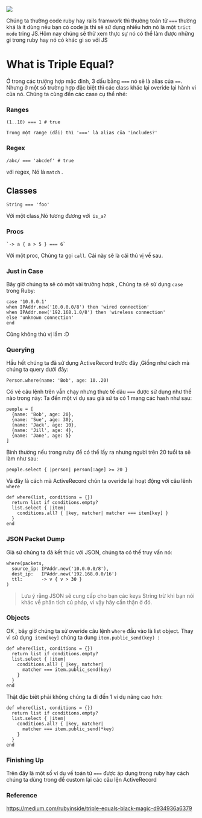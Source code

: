 ![](https://images.viblo.asia/d19a5eae-554f-4d5e-8e93-420ba112feee.jpeg)

Chúng ta thường code ruby hay rails framwork thì thường toán tử `===` thường khá là ít dùng nếu bạn có code js thì sẽ sử dụng nhiều hơn nó là một `trict mode` tring JS.Hôm nay chúng sẽ thử xem thực sự nó có thể làm được những gi trong ruby hay nó có khác gi so với JS

# What is Triple Equal?
Ở trong các trường hợp mặc đinh, 3 dấu bằng `===` nó sẽ là alias của `==`. Nhưng ở một số trường hợp đặc biệt thì các class khác lại overide lại hành vi của nó. Chúng ta cùng đến các case cụ thể nhé:
### Ranges
```
(1..10) === 1 # true
```
`Trong một range (dải) thì '===' là alias của 'includes?'`

### Regex
```
/abc/ === 'abcdef' # true
```
với regex, Nó là `match` .

## Classes
```
String === 'foo'
```
Với  một class,Nó tương đương với` is_a?`
### Procs
```
`-> a { a > 5 } === 6`
```
Với một proc, Chúng ta gọi `call`. Cái này sẽ là cái thú vị về sau.
### Just in Case
Bây giờ chúng ta sẽ có một vài trường hơpk , Chúng ta sẽ sử dụng  `case` trong Ruby:
```
case '10.0.0.1'
when IPAddr.new('10.0.0.0/8') then 'wired connection'
when IPAddr.new('192.168.1.0/8') then 'wireless connection'
else 'unknown connection'
end
```
Cũng không thú vị lắm :D
### Querying
Hầu hết chúng ta đã sử dụng ActiveRecord trước đây ,Giống như cách mà chúng ta query dưới đây:
```
Person.where(name: 'Bob', age: 10..20)
```
Có vẻ câu lệnh trên vẫn chạy nhưng thực tế dâu `===` được sử dụng như thế nào trong này: Ta đến một ví dụ sau giả sử ta có 1 mang các hash như sau:

```
people = [
  {name: 'Bob', age: 20},
  {name: 'Sue', age: 30},
  {name: 'Jack', age: 10},
  {name: 'Jill', age: 4},
  {name: 'Jane', age: 5}
]
```
Bình thường nếu trong ruby để có thể lấy ra nhưng người trên 20 tuổi ta sẽ làm như sau:
```
people.select { |person| person[:age] >= 20 }
```
Và đây là cách mà ActiveRecord chún ta overide lại hoạt động với câu lênh `where`

```
def where(list, conditions = {})
  return list if conditions.empty?
  list.select { |item|
    conditions.all? { |key, matcher| matcher === item[key] }
  }
end
```
### JSON Packet Dump
Giả sử chúng ta đã kết thúc với JSON, chúng ta có thể truy vấn nó:
```
where(packets,
  source_ip: IPAddr.new('10.0.0.0/8'),
  dest_ip:   IPAddr.new('192.168.0.0/16')
  ttl:       -> v { v > 30 }
)
```
> Lưu ý rằng JSON sẽ cung cấp cho bạn các keys String trừ khi bạn nói khác về phân tích cú pháp, vì vậy hãy cẩn thận ở đó.
> 
### Objects
OK , bây giờ chúng ta sử overide câu lệnh `where` đầu vào là list object. Thay vì sử dụng` item[key]` chúng ta dung `item.public_send(key) `:
```
def where(list, conditions = {})
  return list if conditions.empty?
  list.select { |item|
    conditions.all? { |key, matcher|
      matcher === item.public_send(key)
    }
  }
end
```
Thật đặc biêt phải không chúng ta đi đến 1 ví dụ nâng cao hơn:
```
def where(list, conditions = {})
  return list if conditions.empty?
  list.select { |item|
    conditions.all? { |key, matcher|
      matcher === item.public_send(*key)
    }
  }
end
```
### Finishing Up
Trên đây là một số ví dụ về toán tử `===` được áp dụng trong ruby hay cách chúng ta dùng trong để custom lại các câu lện ActiveRecord
### Reference
https://medium.com/rubyinside/triple-equals-black-magic-d934936a6379